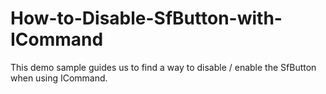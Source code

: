 # How-to-Disable-SfButton-with-ICommand
This demo sample guides us to find a way to disable / enable the SfButton when using ICommand. 
